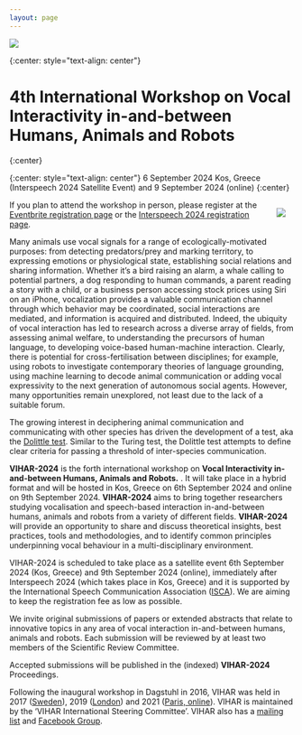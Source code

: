 ```yaml
---
layout: page
---
```


<a href="http://vihar-2024.vihar.org/"><img style="float: center; overflow: auto;" src="{{ site.baseurl }}/assets/vihar-2024-banner.png"></a>

{:center: style="text-align: center"}
# 4th International Workshop on **Vocal Interactivity in-and-between Humans, Animals and Robots**
{:center}

{:center: style="text-align: center"}
6 September 2024 Kos, Greece (Interspeech 2024 Satellite Event) and 9 September 2024 (online) 
{:center}
  
<img style="float: right; margin: 1em; overflow: auto;" src="{{ site.baseurl }}/assets/vihar_schema.png">

<!--
**Papers and extended abstracts are now being accepted and the submission deadline is June 30th, 2024.**

**Submission instructions can be found at [EasyChair submission page](https://easychair.org/conferences/?conf=vihar2024)** -->

If you plan to attend the workshop in person, please register at the [Eventbrite registration page](https://www.eventbrite.com/e/4th-international-workshop-on-vocal-interactivity-in-and-between-humans-animals-and-robots-tickets-947965930617?utm-campaign=social&utm-content=attendeeshare&utm-medium=discovery&utm-term=listing&utm-source=cp&aff=ebdsshcopyurl) or the [Interspeech 2024 registration page](https://interspeech2024.org/registration-payment/).

Many animals use vocal signals for a range of ecologically-motivated purposes: from detecting predators/prey and marking territory, to expressing emotions or physiological state, establishing social relations and sharing information. Whether it’s a bird raising an alarm, a whale calling to potential partners, a dog responding to human commands, a parent reading a story with a child, or a business person accessing stock prices using Siri on an iPhone, vocalization provides a valuable communication channel through which behavior may be coordinated, social interactions are mediated, and information is acquired and distributed. Indeed, the ubiquity of vocal interaction has led to research across a diverse array of fields, from assessing animal welfare, to understanding the precursors of human language, to developing voice-based human-machine interaction. Clearly, there is potential for cross-fertilisation between disciplines; for example, using robots to investigate contemporary theories of language grounding, using machine learning to decode animal communication or adding vocal expressivity to the next generation of autonomous social agents. However, many opportunities remain unexplored, not least due to the lack of a suitable forum.

The growing interest in deciphering animal communication and communicating with other species has driven the development of a test, aka the [Dolittle test](https://www.sciencedirect.com/science/article/pii/S0960982223008485). Similar to the Turing test, the Dolittle test attempts to define clear criteria for passing a threshold of inter-species communication.

**VIHAR-2024** is the forth international workshop on **Vocal Interactivity in-and-between Humans, Animals and Robots.** . It will take place in a hybrid format and will be hosted in Kos, Greece on 6th September 2024 and online on 9th September 2024. **VIHAR-2024** aims to bring together researchers studying vocalisation and speech-based interaction in-and-between humans, animals and robots from a variety of different fields.  **VIHAR-2024** will provide an opportunity to share and discuss theoretical insights, best practices, tools and methodologies, and to identify common principles underpinning vocal behaviour in a multi-disciplinary environment.

VIHAR-2024 is scheduled to take place as a satellite event 6th September 2024 (Kos, Greece) and 9th September 2024 (online), immediately after Interspeech 2024 (which takes place in Kos, Greece) and it is supported by the International Speech Communication Association ([ISCA](http://www.isca-speech.org/)). We are aiming to keep the registration fee as low as possible.

We invite original submissions of papers or extended abstracts that relate to innovative topics in any area of vocal interaction in-and-between humans, animals and robots. Each submission will be reviewed by at least two members of the Scientific Review Committee.

Accepted submissions will be published in the (indexed) **VIHAR-2024** Proceedings.

Following the inaugural workshop in Dagstuhl in 2016, VIHAR was held in 2017 ([Sweden](http://vihar-2017.vihar.org/)), 2019 ([London](http://vihar-2019.vihar.org/)) and 2021 ([Paris, online](http://vihar-2021.vihar.org/)). VIHAR is maintained by the ‘VIHAR International Steering Committee’.  VIHAR also has a [mailing list](http://www.freelists.org/list/vihar) and [Facebook Group](https://www.facebook.com/groups/1447726768643928).



<!-- <span style="color:blue">The workshop proceedings are now available [here](http://vihar-2019.vihar.org/proceedings/).</span> -->